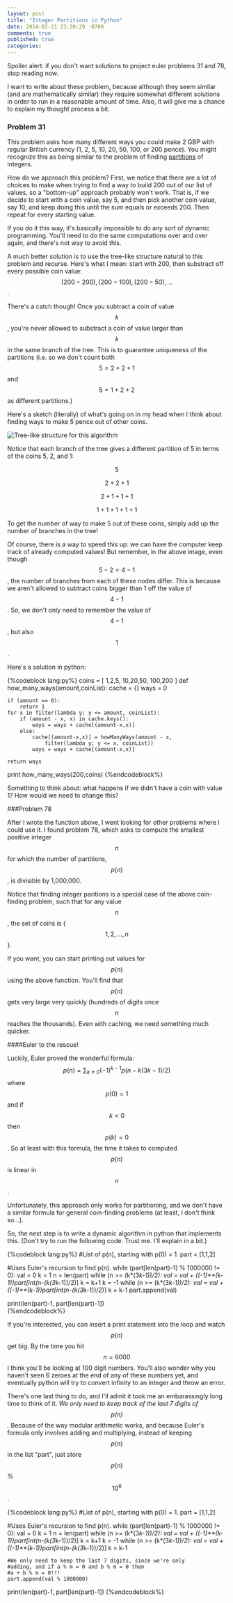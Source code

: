```yaml
---
layout: post
title: "Integer Partitions in Python"
date: 2014-02-21 23:20:29 -0700
comments: true
published: true
categories: 
---
```


Spoiler alert: if you don't want solutions to project euler problems 31 and 78, stop reading now. 

I want to write about these problem, because although they seem similar (and are mathematically similar) they require somewhat different solutions in order to run in a reasonable amount of time. Also, it will give me a chance to explain my thought process a bit.

### Problem 31

This problem asks how many different ways you could make 2 GBP with regular British currency (1, 2, 5, 10, 20, 50, 100, or 200 pence). You might recognize this as being similar to the problem of finding [partitions][int_partition] of integers. 

How do we approach this problem? First, we notice that there are a lot of choices to make when trying to find a way to build 200 out of our list of values, so a "bottom-up" approach probably won't work. That is, if we decide to start with a coin value, say 5, and then pick another coin value, say 10, and keep doing this until the sum equals or exceeds 200. Then repeat for every starting value.

If you do it this way, it's basically impossible to do any sort of dynamic programming. You'll need to do the same computations over and over again, and there's not way to avoid this.

A much better solution is to use the tree-like structure natural to this problem and recurse. Here's what I mean: start with 200, then substract off every possible coin value: $$(200-200), (200-100), (200-50), \ldots$$.

There's a catch though! Once you subtract a coin of value $$k$$, you're never allowed to substract a coin of value larger than $$k$$ in the same branch of the tree. This is to guarantee uniqueness of the partitions (i.e. so we don't count both $$5 = 2 + 2 + 1$$ and $$5 = 1 + 2 + 2$$ as different partitions.)

Here's a sketch (literally) of what's going on in my head when I think about finding ways to make 5 pence out of other coins. 

![Tree-like structure for this algorithm][image]

Notice that each branch of the tree gives a different partition of 5 in terms of the coins 5, 2, and 1:

$$5$$ 

$$2 + 2 + 1$$

$$2 + 1 +1 + 1$$

$$1 + 1+ 1+ 1+ 1$$

To get the number of way to make 5 out of these coins, simply add up the number of branches in the tree!

Of course, there is a way to speed this up: we can have the computer keep track of already computed values! But remember, in the above image, even though $$5-2 = 4-1$$, the number of branches from each of these nodes differ. This is because we aren't allowed to subtract coins bigger than 1 off the value of $$4-1$$. So, we don't only need to remember the value of $$4-1$$, but also $$1$$. 

Here's a solution in python:

{%codeblock lang:py%}
coins = [
	1,2,5,
	10,20,50,
	100,200
	]
def how_many_ways(amount,coinList):
    cache = {}
    ways = 0

    if (amount == 0):
        return 1
    for x in filter(lambda y: y <= amount, coinList):
        if (amount - x, x) in cache.keys():
            ways = ways + cache[(amount-x,x)]
        else:
            cache[(amount-x,x)] = howManyWays(amount - x, 
            	filter(lambda y: y <= x, coinList))
            ways = ways + cache[(amount-x,x)]
            
    return ways

print how_many_ways(200,coins)
{%endcodeblock%}

Something to think about: what happens if we didn't have a coin with value 1? How would we need to change this?

###Problem 78

After I wrote the function above, I went looking for other problems where I could use it. I found problem 78, which asks to compute the smallest positive integer $$n$$ for which the number of partitions, $$p(n)$$, is divisible by 1,000,000.

Notice that finding integer paritions is a special case of the above coin-finding problem, such that for any value $$n$$, the set of coins is {$$1,2, \ldots, n$$}.

If you want, you can start printing out values for $$p(n)$$ using the above function. You'll find that $$p(n)$$ gets very large very quickly (hundreds of digits once $$n$$ reaches the thousands). Even with caching, we need something much quicker. 

####Euler to the rescue!

Luckily, Euler proved the wonderful formula:
$$\displaystyle p(n) = \sum_{k \neq 0} (-1)^{k-1} p(n - k(3k-1)/2)$$
where $$p(0) = 1$$ and if $$k < 0$$ then $$p(k) = 0$$. So at least with this formula, the time it takes to computed $$p(n)$$ is linear in $$n$$.

Unfortunately, this approach only works for partitioning, and we don't have a similar formula for general coin-finding problems (at least, I don't think so...).

So, the next step is to write a dynamic algorithm in python that implements this. (Don't try to run the following code. Trust me. I'll explain in a bit.)

{%codeblock lang:py%}
#List of p(n), starting with p(0) = 1.
part = [1,1,2]

#Uses Euler's recursion to find p(n).
while (part[len(part)-1] % 1000000 != 0):
    val = 0
    k = 1
    n = len(part)
    while (n >= (k*(3*k-1))/2):
        val = val + ((-1)**(k-1))*part[int(n-(k*(3*k-1))/2)]
        k = k+1
    k = -1
    while (n >= (k*(3*k-1))/2):
        val = val + ((-1)**(k-1))*part[int(n-(k*(3*k-1))/2)]
        k = k-1
    part.append(val)

print(len(part)-1, part[len(part)-1])  
{%endcodeblock%}

If you're interested, you can insert a print statement into the loop and watch $$p(n)$$ get big. By the time you hit $$n = 6000$$ I think you'll be looking at 100 digit numbers. You'll also wonder why you haven't seen 6 zeroes at the end of any of these numbers yet, and eventually python will try to convert infinity to an integer and throw an error. 

There's one last thing to do, and I'll admit it took me an embarassingly long time to think of it. *We only need to keep track of the last 7 digits of $$p(n)$$.* Because of the way modular arithmetic works, and because Euler's formula only involves adding and multiplying, instead of keeping $$p(n)$$ in the list "part", just store $$p(n)$$ % $$10^6$$.

{%codeblock lang:py%}
#List of p(n), starting with p(0) = 1.
part = [1,1,2]

#Uses Euler's recursion to find p(n).
while (part[len(part)-1] % 1000000 != 0):
    val = 0
    k = 1
    n = len(part)
    while (n >= (k*(3*k-1))/2):
        val = val + ((-1)**(k-1))*part[int(n-(k*(3*k-1))/2)]
        k = k+1
    k = -1
    while (n >= (k*(3*k-1))/2):
        val = val + ((-1)**(k-1))*part[int(n-(k*(3*k-1))/2)]
        k = k-1

    #We only need to keep the last 7 digits, since we're only
    #adding, and if a % m = 0 and b % m = 0 then 
    #a + b % m = 0!!!
    part.append(val % 1000000)

print(len(part)-1, part[len(part)-1])
{%endcodeblock%} 

[int_partition]: http://en.wikipedia.org/wiki/Integer_partition 
[image]: /images/problem31tree.jpg